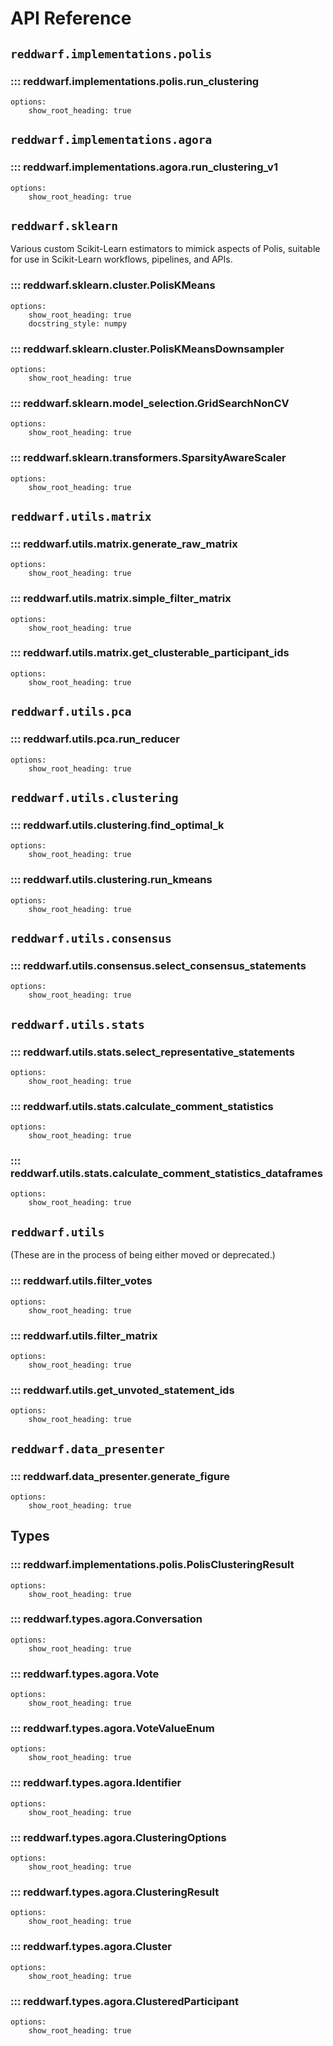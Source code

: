 # API Reference

## `reddwarf.implementations.polis`

### ::: reddwarf.implementations.polis.run_clustering

    options:
        show_root_heading: true

## `reddwarf.implementations.agora`

### ::: reddwarf.implementations.agora.run_clustering_v1

    options:
        show_root_heading: true

## `reddwarf.sklearn`

Various custom Scikit-Learn estimators to mimick aspects of Polis, suitable for
use in Scikit-Learn workflows, pipelines, and APIs.

### ::: reddwarf.sklearn.cluster.PolisKMeans

    options:
        show_root_heading: true
        docstring_style: numpy

### ::: reddwarf.sklearn.cluster.PolisKMeansDownsampler

    options:
        show_root_heading: true

### ::: reddwarf.sklearn.model_selection.GridSearchNonCV

    options:
        show_root_heading: true

### ::: reddwarf.sklearn.transformers.SparsityAwareScaler

    options:
        show_root_heading: true

## `reddwarf.utils.matrix`

### ::: reddwarf.utils.matrix.generate_raw_matrix

    options:
        show_root_heading: true

### ::: reddwarf.utils.matrix.simple_filter_matrix

    options:
        show_root_heading: true

### ::: reddwarf.utils.matrix.get_clusterable_participant_ids

    options:
        show_root_heading: true

## `reddwarf.utils.pca`

### ::: reddwarf.utils.pca.run_reducer

    options:
        show_root_heading: true

## `reddwarf.utils.clustering`

### ::: reddwarf.utils.clustering.find_optimal_k

    options:
        show_root_heading: true

### ::: reddwarf.utils.clustering.run_kmeans

    options:
        show_root_heading: true

## `reddwarf.utils.consensus`

### ::: reddwarf.utils.consensus.select_consensus_statements

    options:
        show_root_heading: true

## `reddwarf.utils.stats`

### ::: reddwarf.utils.stats.select_representative_statements

    options:
        show_root_heading: true

### ::: reddwarf.utils.stats.calculate_comment_statistics

    options:
        show_root_heading: true

### ::: reddwarf.utils.stats.calculate_comment_statistics_dataframes

    options:
        show_root_heading: true

## `reddwarf.utils`

(These are in the process of being either moved or deprecated.)

### ::: reddwarf.utils.filter_votes

    options:
        show_root_heading: true

### ::: reddwarf.utils.filter_matrix

    options:
        show_root_heading: true

### ::: reddwarf.utils.get_unvoted_statement_ids

    options:
        show_root_heading: true

## `reddwarf.data_presenter`

### ::: reddwarf.data_presenter.generate_figure

    options:
        show_root_heading: true

## Types

### ::: reddwarf.implementations.polis.PolisClusteringResult

    options:
        show_root_heading: true

### ::: reddwarf.types.agora.Conversation

    options:
        show_root_heading: true

### ::: reddwarf.types.agora.Vote

    options:
        show_root_heading: true

### ::: reddwarf.types.agora.VoteValueEnum

    options:
        show_root_heading: true

### ::: reddwarf.types.agora.Identifier

    options:
        show_root_heading: true

### ::: reddwarf.types.agora.ClusteringOptions

    options:
        show_root_heading: true

### ::: reddwarf.types.agora.ClusteringResult

    options:
        show_root_heading: true

### ::: reddwarf.types.agora.Cluster

    options:
        show_root_heading: true

### ::: reddwarf.types.agora.ClusteredParticipant

    options:
        show_root_heading: true
